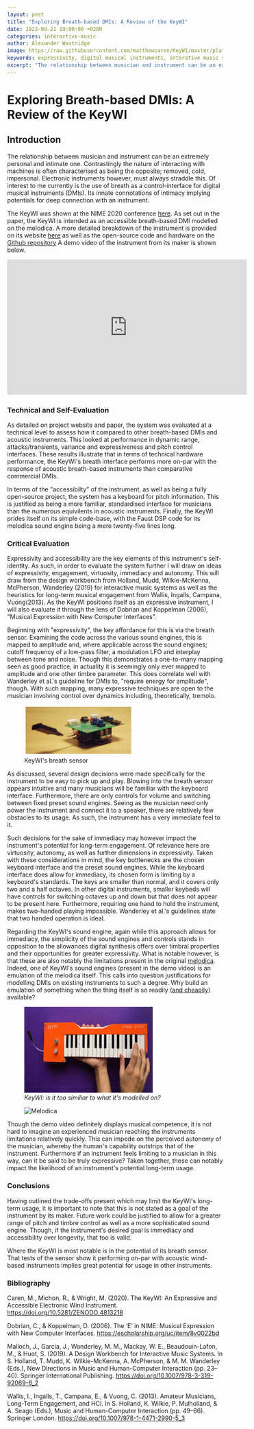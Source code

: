 ```yaml
---
layout: post
title: "Exploring Breath-based DMIs: A Review of the KeyWI"
date: 2023-09-21 19:00:00 +0200
categories: interactive-music
author: Alexander Wastnidge
image: https://raw.githubusercontent.com/matthewcaren/KeyWI/master/platform-files/keywi-image.JPG"
keywords: expressivity, digital musical instruments, interative music systems, melodica,
excerpt: "The relationship between musician and instrument can be an extremely personal and intimate one"
---
```


# Exploring Breath-based DMIs: A Review of the KeyWI

## Introduction
The relationship between musician and instrument can be an extremely personal and intimate one.  Contrastingly the nature of interacting with machines is often characterised as being the opposite; removed, cold, impersonal.  Electronic instruments however, must always straddle this. Of interest to me currently is the use of breath as a control-interface for digital musical instruments (DMIs). Its innate connotations of intimacy implying potentials for deep connection with an instrument.

The KeyWI was shown at the NIME 2020 conference [here](https://www.nime.org/proc/nime20_118/).  As set out in the paper, the KeyWI is intended as an accessible breath-based DMI modelled on the melodica. A more detailed breakdown of the instrument is provided on its website [here](https://ccrma.stanford.edu/~mcaren/keyWI/) as well as the open-source code and hardware on the [Github repository](https://github.com/matthewcaren/KeyWI)  A demo video of the instrument from its maker is shown below.


<iframe width="560" height="315" src="https://www.youtube.com/embed/u4_JpFIlvss?si=Mxa5gWjaB58L8RdP" title="YouTube video player" frameborder="0" allow="accelerometer; autoplay; clipboard-write; encrypted-media; gyroscope; picture-in-picture; web-share" allowfullscreen></iframe>


### Technical and Self-Evaluation
As detailed on project website and paper, the system was evaluated at a technical level to assess how it compared to other breath-based DMIs and acoustic instruments. This looked at performance in dynamic range, attacks/transients, variance and expressiveness and pitch control interfaces. These results illustrate that in terms of technical hardware performance, the KeyWI's breath interface performs more on-par with the response of acoustic breath-based instruments than comparative commercial DMIs.

In terms of the "accessibilty" of the instrument, as well as being a fully open-source project, the system has a keyboard for pitch information. This is justified as being a more familiar, standardised interface for musicians than the numerous equivilents in acoustic instruments.  Finally, the KeyWI prides itself on its simple code-base, with the Faust DSP code for its melodica sound engine being a mere twenty-five lines long.

### Critical Evaluation
Expressivity and accessibility are the key elements of this instrument's self-identity.  As such, in order to evaluate the system further I will draw on ideas of expressivity, engagement, virtuosity, immediacy and autonomy. This will draw from the design workbench from Holland, Mudd, Wilkie-McKenna, McPherson, Wanderley (2019) for interactive music systems as well as the heuristics for long-term musical engagement from Wallis, Ingalls, Campana, Vuong(2013).  As the KeyWI positions itself as an expressive instrument, I will also evaluate it through the lens of Dobrian and Koppelman (2006), "Musical Expression with New Computer Interfaces".

Beginning with "expressivity", the key affordance for this is via the breath sensor.  Examining the code across the various sound engines, this is mapped to amplitude and, where applicable across the sound engines; cutoff frequency of a low-pass filter, a modulation LFO and interplay between tone and noise.  Though this demonstrates a one-to-many mapping seen as good practice, in actuality it is seemingly only ever mapped to amplitude and one other timbre parameter.  This does correlate well with Wanderley et al.'s guideline for DMIs to, "require energy for amplitude", though.  With such mapping, many expressive techniques are open to the musician involving control over dynamics including, theoretically, tremolo.

<figure style="float: none">
   <img
      src="/assets/image/2023_09_21_alexanjw_breath_sensor.jpg" width="60%" />
   <figcaption>KeyWI's breath sensor </figcaption>
</figure>



As discussed, several design decisions were made specifically for the instrument to be easy to pick up and play.  Blowing into the breath sensor appears intuitive and many musicians will be familiar with the keyboard interface.  Furthermore, there are only controls for volume and switching between fixed preset sound engines.  Seeing as the musician need only power the instrument and connect it to a speaker, there are relatively few obstacles to its usage. As such, the instrument has a very immediate feel to it.

Such decisions for the sake of immediacy may however impact the instrument's potential for long-term engagement.  Of relevance here are virtuosity, autonomy, as well as further dimensions in expressivity.  Taken with these considerations in mind, the key bottlenecks are the chosen keyboard interface and the preset sound engines.  While the keyboard interface does allow for immediacy, its chosen form is limiting by a keyboard's standards. The keys are smaller than normal, and it covers only two and a half octaves. In other digital instruments, smaller keybeds will have controls for switching octaves up and down but that does not appear to be present here.  Furthermore, requiring one hand to hold the instrument, makes two-handed playing impossible. Wanderley et al.'s guidelines state that two handed operation is ideal.

Regarding the KeyWI's sound engine, again while this approach allows for immediacy, the simplicity of the sound engines and controls stands in opposition to the allowances digital synthesis offers over timbral properties and their opportunities for greater expressivity.  What is notable however, is that these are also notably the limitations present in the original [melodica](https://en.wikipedia.org/wiki/Melodica).  Indeed, one of KeyWI's sound engines (present in the demo video) is an emulation of the melodica itself.  This calls into question justifications for modelling DMIs on existing instruments to such a degree.  Why build an emulation of something when the thing itself is so readily ([and cheapily](https://www.gear4music.no/no/Treblaseinstrumenter-messinginstrumenter-strengeinstrumenter/Melodika-med-37-Tangenter-fra-Gear4music/DT8?origin=product-ads&gclid=Cj0KCQjw06-oBhC6ARIsAGuzdw0wqJQRxiuYvLKlVNhH3J6RH5G1a_sHvDz825aD2uY0eKIlNd7qkRoaAqGXEALw_wcB)) available?<p>


<figure style="float: none">
   <img src="https://raw.githubusercontent.com/matthewcaren/KeyWI/master/platform-files/keywi-image.JPG" alt="KeyWI" title="" height="200" width="300" />
   <figcaption><i>KeyWI: is it too similiar to what it's modelled on?</i></figcaption>
</figure><figure style="float: none">
   <img src="https://upload.wikimedia.org/wikipedia/commons/c/cf/Melodica.jpg" alt="Melodica" title="" height="200" width="300" />
   <figcaption><i></i></figcaption>
</figure>

Though the demo video definitely displays musical competence, it is not hard to imagine an experienced musician reaching the instruments limitations relatively quickly. This can impede on the perceived autonomy of the musician, whereby the human's capability outstrips that of the instrument.  Furthermore if an instrument feels limiting to a musician in this way, can it be said to be truly expressive?   Taken together, these can notably impact the likelihood of an instrument's potential long-term usage.

### Conclusions
Having outlined the trade-offs present which may limit the KeyWI's long-term usage, it is important to note that this is not stated as a goal of the instrument by its maker. Future work could be justified to allow for a greater range of pitch and timbre control as well as a more sophisticated sound engine.  Though, if the instrument's desired goal is immediacy and accessibility over longevity, that too is valid.

Where the KeyWI is most notable is in the potential of its breath sensor.  That tests of the sensor show it performing on-par with acoustic wind-based instruments implies great potential for usage in other instruments.   

### Bibliography

Caren, M., Michon, R., & Wright, M. (2020). The KeyWI: An Expressive and Accessible Electronic Wind Instrument. https://doi.org/10.5281/ZENODO.4813218

Dobrian, C., & Koppelman, D. (2006). The ‘E’ in NIME: Musical Expression with New Computer Interfaces. https://escholarship.org/uc/item/8v0022bd

Malloch, J., Garcia, J., Wanderley, M. M., Mackay, W. E., Beaudouin-Lafon, M., & Huot, S. (2019). A Design Workbench for Interactive Music Systems. In S. Holland, T. Mudd, K. Wilkie-McKenna, A. McPherson, & M. M. Wanderley (Eds.), New Directions in Music and Human-Computer Interaction (pp. 23–40). Springer International Publishing. https://doi.org/10.1007/978-3-319-92069-6_2

Wallis, I., Ingalls, T., Campana, E., & Vuong, C. (2013). Amateur Musicians, Long-Term Engagement, and HCI. In S. Holland, K. Wilkie, P. Mulholland, & A. Seago (Eds.), Music and Human-Computer Interaction (pp. 49–66). Springer London. https://doi.org/10.1007/978-1-4471-2990-5_3






